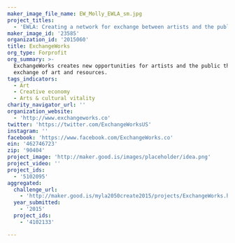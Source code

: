 ```yaml
---
maker_image_file_name: EW_Molly_EWLA_sm.jpg
project_titles:
  - 'EWLA: Creating a network for exchange between artists and the public'
maker_image_id: '23585'
organization_id: '2015060'
title: ExchangeWorks
org_type: Forprofit
org_summary: >-
  ExchangeWorks creates new opportunities for artists and the public through the
  exchange of art and resources.
tags_indicators:
  - Art
  - Creative economy
  - Arts & cultural vitality
charity_navigator_url: ''
organization_website:
  - 'http://www.exchangeworks.co'
twitter: 'https://twitter.com/ExchangeWorksUS'
instagram: ''
facebook: 'https://www.facebook.com/ExchangeWorks.co'
ein: '462746723'
zip: '90404'
project_image: 'http://maker.good.is/images/placeholder/idea.png'
project_video: ''
project_ids:
  - '5102095'
aggregated:
  challenge_url:
    - 'http://maker.good.is/myla2050create2015/projects/ExchangeWorks.html'
  year_submitted:
    - '2015'
  project_ids:
    - '4102133'

---
```

